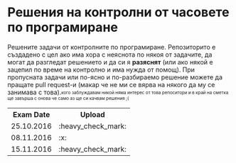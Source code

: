 <h1>Решения на контролни от часовете по програмиране</h1>
Решените задачи от контролните по програмиране. Репозиторито е създадено с цел ако има хора с неяснота по някоя от задачите, да могат да разгледат решението и да си я <b>разяснят</b> (или ако някой е зацепил по време на контролно и има нужда от помощ). При пропусната задачи или по-ясно и по-разбираемо решение можете да пращате pull request-и (макар че не ми се вярва на някого да му се занимава с това).<sub><sup>кого заблуждавам никой няма интерес от това репоситори и в край на сметка ще завърша с онова че само аз ще си качвам решения ;( </sup></sub>
<br>
<table>
  <tr>
    <th>Exam Date</th>
    <th>Upload</th>
  </tr>
  <tr>
    <td>25.10.2016</td>
    <td>:heavy_check_mark:</td>
  </tr>
  <tr>
    <td>08.11.2016</td>
    <td>:x:</td>
  </tr>
  <tr>
    <td>15.11.2016</td>
    <td>:heavy_check_mark:</td>
  </tr>
</table>
